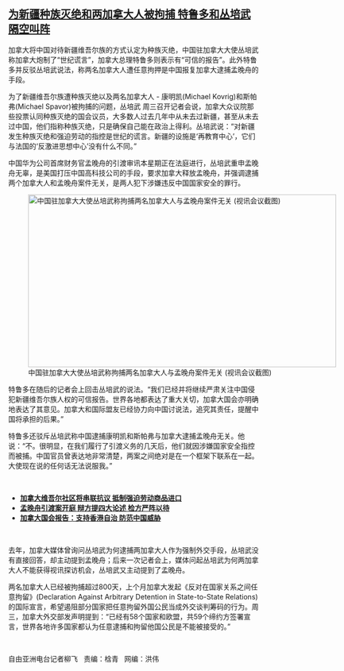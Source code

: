 <!--1614889740000-->
[为新疆种族灭绝和两加拿大人被拘捕   特鲁多和丛培武隔空叫阵](https://www.rfa.org/mandarin/yataibaodao/junshiwaijiao/lf-03042021144131.html)
------

<p></p><p>加拿大将中国对待新疆维吾尔族的方式认定为种族灭绝，中国驻加拿大大使丛培武称加拿大炮制了“世纪谎言”，加拿大总理特鲁多则表示有“可信的报告”。此外特鲁多并反驳丛培武说法，称两名加拿大人遭任意拘押是中国报复加拿大逮捕孟晚舟的手段。</p><p>为了新疆维吾尔族遭种族灭绝以及两名加拿大人 - 康明凯(Michael Kovrig)和斯帕弗(Michael Spavor)被拘捕的问题，丛培武 周三召开记者会说，加拿大众议院那些投票认同种族灭绝的国会议员，大多数人过去几年中从未去过新疆，甚至从未去过中国，他们指称种族灭绝，只是确保自己能在政治上得利。丛培武说：“对新疆发生种族灭绝和强迫劳动的指控是世纪的谎言。新疆的设施是‘再教育中心’，它们与法国的‘反激进思想中心’没有什么不同。”</p><p>中国华为公司首席财务官孟晚舟的引渡审讯本星期正在法庭进行，丛培武重申孟晚舟无辜，是美国打压中国高科技公司的手段，要求加拿大释放孟晚舟，并强调逮捕两个加拿大人和孟晚舟案件无关，是两人犯下涉嫌违反中国国家安全的罪行。</p><p><figure class="image-richtext image-inline captioned" style="width:620px;"><img alt="中国驻加拿大大使丛培武称拘捕两名加拿大人与孟晚舟案件无关    (视讯会议截图)" height="348" src="https://www.rfa.org/mandarin/yataibaodao/junshiwaijiao/lf-03042021144131.html/cong.jpg/@@images/638e2c55-13e2-45f3-8e78-7e89668cf2ce.jpeg" title="Cong.jpg" width="620"/><figcaption class="image-caption">中国驻加拿大大使丛培武称拘捕两名加拿大人与孟晚舟案件无关    (视讯会议截图)</figcaption><small></small></figure></p><p>特鲁多在随后的记者会上回击丛培武的说法。“我们已经并将继续严肃关注中国侵犯新疆维吾尔族人权的可信报告。世界各地都表达了重大关切，加拿大国会亦明确地表达了其意见。加拿大和国际盟友已经协力向中国讨说法，追究其责任，提醒中国将承担的后果。”</p><p>特鲁多还驳斥丛培武称中国逮捕康明凯和斯帕弗与加拿大逮捕孟晚舟无关。他说：“不。很明显，在我们履行了引渡义务的几天后，他们就因涉嫌国家安全指控而被捕。中国官员曾表达地非常清楚，两案之间绝对是在一个框架下联系在一起。大使现在说的任何话无法说服我。”</p><p><br/></p><ul><li><a href="https://www.rfa.org/mandarin/yataibaodao/shaoshuminzu/lf-03032021093421.html"><strong>加拿大维吾尔社区将串联抗议 抵制强迫劳动商品进口</strong></a></li><li><strong><a href="https://www.rfa.org/mandarin/yataibaodao/junshiwaijiao/lf-03012021141555.html">孟晚舟引渡案开庭 辩方提四大论述 检方严阵以待</a></strong></li><li><strong><a href="https://www.rfa.org/mandarin/yataibaodao/gangtai/lf-02262021131941.html">加拿大国会报告：支持香港自治 防范中国威胁</a></strong></li></ul><p><br/></p><p>去年，加拿大媒体曾询问丛培武为何逮捕两加拿大人作为强制外交手段，丛培武没有直接回答，却主动提到孟晚舟；后来一次记者会上，媒体问起丛培武为何两加拿大人不能获得视讯探访机会，丛培武又主动提到了孟晚舟。</p><p>两名加拿大人已经被拘捕超过800天，上个月加拿大发起《反对在国家关系之间任意拘留》(Declaration Against Arbitrary Detention in State-to-State Relations) 的国际宣言，希望遏阻部分国家把任意拘留外国公民当成外交谈判筹码的行为。周三，加拿大外交部发声明提到：“已经有58个国家和欧盟，共59个缔约方签署宣言，世界各地许多国家都认为任意逮捕和拘留他国公民是不能被接受的。”</p><p><br/></p><p>自由亚洲电台记者柳飞   责编：梒青   网编：洪伟</p>
